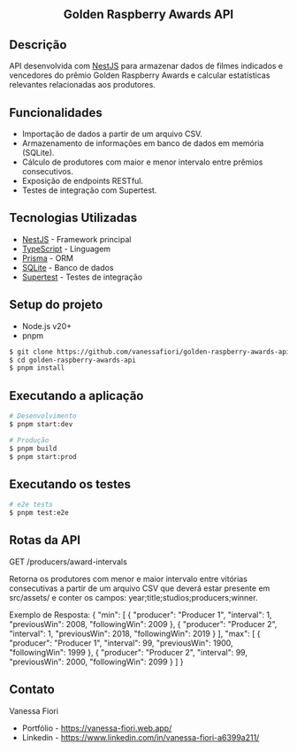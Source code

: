 <h2 align="center">
  Golden Raspberry Awards API
</h2>


## Descrição

API desenvolvida com [NestJS](https://nestjs.com/) para armazenar dados de filmes indicados e vencedores do prêmio Golden Raspberry Awards e calcular estatísticas relevantes relacionadas aos produtores.


## Funcionalidades

- Importação de dados a partir de um arquivo CSV.
- Armazenamento de informações em banco de dados em memória (SQLite).
- Cálculo de produtores com maior e menor intervalo entre prêmios consecutivos.
- Exposição de endpoints RESTful.
- Testes de integração com Supertest.


## Tecnologias Utilizadas

- [NestJS](https://nestjs.com/) - Framework principal
- [TypeScript](https://www.typescriptlang.org/) - Linguagem
- [Prisma](https://www.prisma.io/) - ORM
- [SQLite](https://www.sqlite.org/) - Banco de dados
- [Supertest](https://github.com/visionmedia/supertest) - Testes de integração


## Setup do projeto

- Node.js v20+
- pnpm

```bash
$ git clone https://github.com/vanessafiori/golden-raspberry-awards-api.git
$ cd golden-raspberry-awards-api
$ pnpm install
```


## Executando a aplicação

```bash
# Desenvolvimento
$ pnpm start:dev

# Produção
$ pnpm build
$ pnpm start:prod
```


## Executando os testes

```bash
# e2e tests
$ pnpm test:e2e
```


## Rotas da API

GET /producers/award-intervals

Retorna os produtores com menor e maior intervalo entre vitórias consecutivas a partir de um arquivo CSV que deverá estar presente em src/assets/ e conter os campos: year;title;studios;producers;winner.

Exemplo de Resposta:
{ 
  "min": [ 
    { 
      "producer": "Producer 1", 
      "interval": 1, 
      "previousWin": 2008, 
      "followingWin": 2009 
    }, 
    { 
      "producer": "Producer 2", 
      "interval": 1, 
      "previousWin": 2018, 
      "followingWin": 2019 
    } 
  ], 
  "max": [ 
    { 
      "producer": "Producer 1", 
      "interval": 99, 
      "previousWin": 1900, 
      "followingWin": 1999 
    }, 
    { 
      "producer": "Producer 2", 
      "interval": 99, 
      "previousWin": 2000, 
      "followingWin": 2099 
    } 
  ] 
} 


## Contato

Vanessa Fiori
- Portfólio - https://vanessa-fiori.web.app/
- Linkedin - https://www.linkedin.com/in/vanessa-fiori-a6399a211/